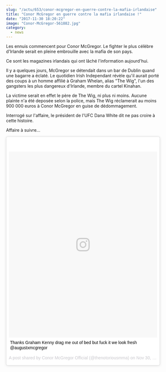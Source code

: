 ```yaml
--- 
slug: "/actu/653/conor-mcgregor-en-guerre-contre-la-mafia-irlandaise"
title: "Conor McGregor en guerre contre la mafia irlandaise !"
date: "2017-11-30 18:20:22"
image: "Conor-McGregor-561882.jpg"
category:
  - news
---
```

<p>Les ennuis commencent pour Conor McGregor. Le fighter le plus célèbre d'Irlande serait en pleine embrouille avec la mafia de son pays.</p>

<p>Ce sont les magazines irlandais qui ont lâché l'information aujourd'hui. </p>

<p>Il y a quelques jours, McGregor se détendait dans un bar de Dublin quand une bagarre a éclaté. Le quotidien Irish Independant révèle qu'il aurait porté des coups à un homme affilié à Graham Whelan, alias "The Wig", l'un des gangsters les plus dangereux d'Irlande, membre du cartel Kinahan.</p>

<p>La victime serait en effet le père de The Wig, ni plus ni moins. Aucune plainte n'a été deposée selon la police, mais The Wig réclamerait au moins 900 000 euros à Conor McGregor en guise de dédommagement.</p>

<p>Interrogé sur l'affaire, le président de l'UFC Dana White dit ne pas croire à cette histoire.</p>

<p>Affaire à suivre...</p>
<blockquote class="instagram-media" data-instgrm-captioned data-instgrm-version="7" style=" background:#FFF; border:0; border-radius:3px; box-shadow:0 0 1px 0 rgba(0,0,0,0.5),0 1px 10px 0 rgba(0,0,0,0.15); margin: 1px; max-width:658px; padding:0; width:99.375%; width:-webkit-calc(100% - 2px); width:calc(100% - 2px);"><div style="padding:8px;"> <div style=" background:#F8F8F8; line-height:0; margin-top:40px; padding:62.53709198813057% 0; text-align:center; width:100%;"> <div style=" background:url(data:image/png;base64,iVBORw0KGgoAAAANSUhEUgAAACwAAAAsCAMAAAApWqozAAAABGdBTUEAALGPC/xhBQAAAAFzUkdCAK7OHOkAAAAMUExURczMzPf399fX1+bm5mzY9AMAAADiSURBVDjLvZXbEsMgCES5/P8/t9FuRVCRmU73JWlzosgSIIZURCjo/ad+EQJJB4Hv8BFt+IDpQoCx1wjOSBFhh2XssxEIYn3ulI/6MNReE07UIWJEv8UEOWDS88LY97kqyTliJKKtuYBbruAyVh5wOHiXmpi5we58Ek028czwyuQdLKPG1Bkb4NnM+VeAnfHqn1k4+GPT6uGQcvu2h2OVuIf/gWUFyy8OWEpdyZSa3aVCqpVoVvzZZ2VTnn2wU8qzVjDDetO90GSy9mVLqtgYSy231MxrY6I2gGqjrTY0L8fxCxfCBbhWrsYYAAAAAElFTkSuQmCC); display:block; height:44px; margin:0 auto -44px; position:relative; top:-22px; width:44px;"></div></div> <p style=" margin:8px 0 0 0; padding:0 4px;"> <a href="https://www.instagram.com/p/BcHwQXEgG3H/" style=" color:#000; font-family:Arial,sans-serif; font-size:14px; font-style:normal; font-weight:normal; line-height:17px; text-decoration:none; word-wrap:break-word;" target="_blank">Thanks Graham Kenny drag me out of bed but fuck it we look fresh @augustxmcgregor</a></p> <p style=" color:#c9c8cd; font-family:Arial,sans-serif; font-size:14px; line-height:17px; margin-bottom:0; margin-top:8px; overflow:hidden; padding:8px 0 7px; text-align:center; text-overflow:ellipsis; white-space:nowrap;">A post shared by Conor McGregor Official (@thenotoriousmma) on <time style=" font-family:Arial,sans-serif; font-size:14px; line-height:17px;" datetime="2017-11-30T13:31:38+00:00">Nov 30, 2017 at 5:31am PST</time></p></div></blockquote> <script async defer src="//platform.instagram.com/en_US/embeds.js"></script>
